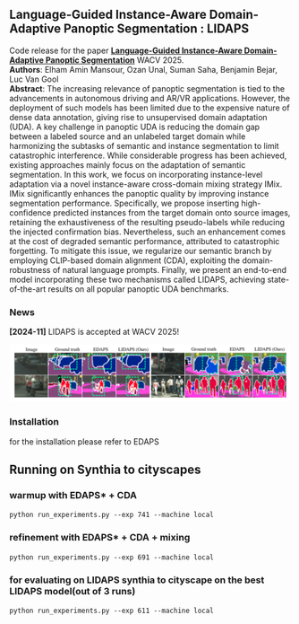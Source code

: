 
## Language-Guided Instance-Aware Domain-Adaptive Panoptic Segmentation : LIDAPS
Code release for the paper [**Language-Guided Instance-Aware Domain-Adaptive Panoptic Segmentation**](https://arxiv.org/abs/2404.03799) WACV 2025. <br>
**Authors**: Elham Amin Mansour, Ozan Unal, Suman Saha, Benjamin Bejar, Luc Van Gool <br>
**Abstract**: The increasing relevance of panoptic segmentation is tied to the advancements in autonomous driving and AR/VR applications. However, the deployment of such models has been limited due to the expensive nature of dense data annotation, giving rise to unsupervised domain adaptation (UDA). A key challenge in panoptic UDA is reducing the domain gap between a labeled source and an unlabeled target domain while harmonizing the subtasks of semantic and instance segmentation to limit catastrophic interference. While considerable progress has been achieved, existing approaches mainly focus on the adaptation of semantic segmentation. In this work, we focus on incorporating instance-level adaptation via a novel instance-aware cross-domain mixing strategy IMix. IMix significantly enhances the panoptic quality by improving instance segmentation performance. Specifically, we propose inserting high-confidence predicted instances from the target domain onto source images, retaining the exhaustiveness of the resulting pseudo-labels while reducing the injected confirmation bias. Nevertheless, such an enhancement comes at the cost of degraded semantic performance, attributed to catastrophic forgetting. To mitigate this issue, we regularize our semantic branch by employing CLIP-based domain alignment (CDA), exploiting the domain-robustness of natural language prompts. Finally, we present an end-to-end model incorporating these two mechanisms called LIDAPS, achieving state-of-the-art results on all popular panoptic UDA benchmarks.

### News
**\[2024-11\]** LIDAPS is accepted at WACV 2025! <br>

![benchmark](doc/screenshot.png)

### Installation
for the installation please refer to EDAPS

## Running on Synthia to cityscapes
### warmup with EDAPS* + CDA 
```shell
python run_experiments.py --exp 741 --machine local
```
### refinement with EDAPS* + CDA + mixing
```shell
python run_experiments.py --exp 691 --machine local
```

### for evaluating on LIDAPS synthia to cityscape on the best LIDAPS model(out of 3 runs)
```shell
python run_experiments.py --exp 611 --machine local
```